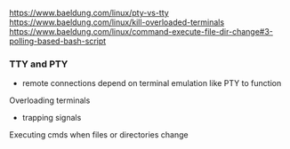 https://www.baeldung.com/linux/pty-vs-tty
https://www.baeldung.com/linux/kill-overloaded-terminals
https://www.baeldung.com/linux/command-execute-file-dir-change#3-polling-based-bash-script



### TTY and PTY
- remote connections depend on terminal emulation like PTY to function


Overloading terminals
- trapping signals


Executing cmds when files or directories change

